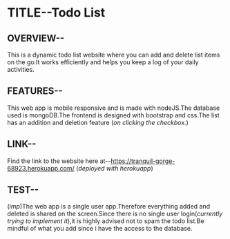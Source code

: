 # TITLE--Todo List

## OVERVIEW--
This is a dynamic todo list website where you can add and delete list items on the go.It works efficiently and helps you keep a log of your daily activities.

## FEATURES--
This web app is mobile responsive and is made with nodeJS.The database used is mongoDB.The frontend is designed with bootstrap and css.The list has an addition and deletion feature (*on clicking the checkbox.*)

## LINK--
Find the link to the website here at--https://tranquil-gorge-68923.herokuapp.com/ 
(*deployed with herokuapp*)

## TEST--
(*imp*)The web app is a single user app.Therefore everything added and deleted is shared on the screen.Since there is no single user login(*currently trying to implement it*),it is highly advised not to spam the todo list.Be mindful of what you add since i have the access to the database.


